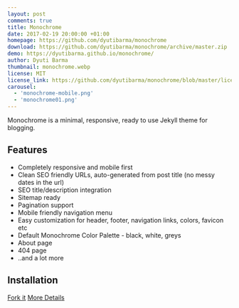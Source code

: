 ```yaml
---
layout: post
comments: true
title: Monochrome
date: 2017-02-19 20:00:00 +01:00
homepage: https://github.com/dyutibarma/monochrome
download: https://github.com/dyutibarma/monochrome/archive/master.zip
demo: https://dyutibarma.github.io/monochrome/
author: Dyuti Barma
thumbnail: monochrome.webp
license: MIT
license_link: https://github.com/dyutibarma/monochrome/blob/master/license.md
carousel:
  - 'monochrome-mobile.png'
  - 'monochrome01.png'
---
```


Monochrome is a minimal, responsive, ready to use Jekyll theme for blogging.

## Features

* Completely responsive and mobile first
* Clean SEO friendly URLs, auto-generated from post title (no messy dates in the url)
* SEO title/description integration
* Sitemap ready
* Pagination support
* Mobile friendly navigation menu
* Easy customization for header, footer, navigation links, colors, favicon etc
* Default Monochrome Color Palette - black, white, greys
* About page
* 404 page
* ..and a lot more

## Installation

[Fork it](https://github.com/dyutibarma/monochrome)
[More Details](https://github.com/dyutibarma/monochrome)
